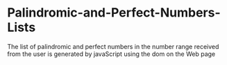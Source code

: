 # Palindromic-and-Perfect-Numbers-Lists
The list of palindromic and perfect numbers in the number range received from the user is generated by javaScript using the dom on the Web page

